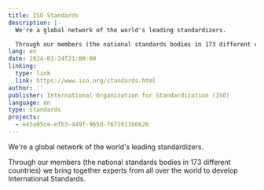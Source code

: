 ```yaml
---
title: ISO Standards
description: |-
  We're a global network of the world's leading standardizers.

  Through our members (the national standards bodies in 173 different countries) we bring together experts from all over the world to develop International Standards.
lang: en
date: 2024-01-24T21:00:00
linking:
  type: link
  link: https://www.iso.org/standards.html
author: ''
publisher: International Organization for Standardization (ISO)
language: en
type: standards
projects:
  - e45a05ce-efb3-449f-965d-f671911b6626
---
```

We're a global network of the world's leading standardizers.

Through our members (the national standards bodies in 173 different countries) we bring together experts from all over the world to develop International Standards.
